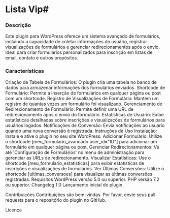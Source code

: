 # Lista Vip#


### Descrição ### 
Este plugin para WordPress oferece um sistema avançado de formulários, incluindo a capacidade de coletar informações do usuário, registrar visualizações de formulários e gerenciar redirecionamentos após o envio. Ideal para criar formulários personalizados para inscrição em listas de email, contato e outros propósitos.

 

### Características  
Criação de Tabela de Formulários: O plugin cria uma tabela no banco de dados para armazenar informações dos formulários enviados.
Shortcode de Formulário: Permite a inserção de formulários em qualquer página ou post com um shortcode.
Registro de Visualizações de Formulário: Mantém um registro de quantas vezes um formulário foi visualizado.
Gerenciamento de Redirecionamento de Formulário: Permite definir uma URL de redirecionamento após o envio do formulário.
Estatísticas de Usuário: Exibe estatísticas detalhadas sobre inscrições e visualizações de formulários para usuários logados.
Notificações de Conversão: Envia notificações ao usuário quando uma nova conversão é registrada.
Instruções de Uso
Instalação: Instale e ative o plugin no seu site WordPress.
Adicionar Formulário: Utilize o shortcode [meu_formulario_avancado user_id="ID"] para adicionar um formulário em qualquer página ou post.
Gerenciar Redirecionamentos: Vá até 'Configuração de Formulários' no menu de administração para gerenciar as URLs de redirecionamento.
Visualizar Estatísticas: Use o shortcode [meu_formulario_estatisticas] para exibir estatísticas de inscrições e visualizações de formulários.
Ver Últimas Conversões: Utilize o shortcode [ultimas_conversoes] para visualizar as últimas conversões registradas.
Requisitos
WordPress versão 5.0 ou superior.
PHP versão 7.2 ou superior.
Changelog
1.0
Lançamento inicial do plugin.

Contribuições
Contribuições são bem-vindas. Por favor, envie seus pull requests para o repositório do plugin no GitHub.

Licença